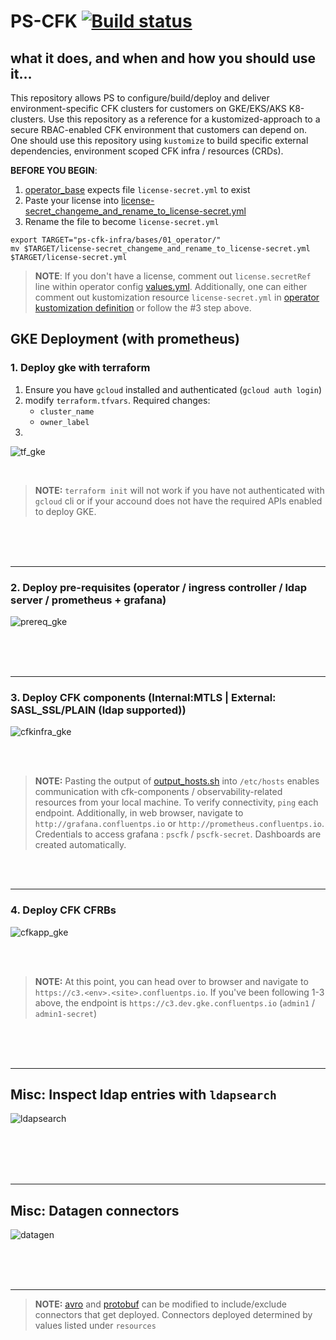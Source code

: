 # PS-CFK [![Build status](https://badge.buildkite.com/4c4c630f4155155b3572bfc322659731a1548b8758fb56f770.svg)](https://buildkite.com/nerm/ps-cfk)

##  what it does, and when and how you should use it…

This repository allows PS to configure/build/deploy and deliver environment-specific CFK clusters for customers on GKE/EKS/AKS K8-clusters. Use this repository as a reference for a kustomized-approach to a secure RBAC-enabled CFK environment that customers can depend on. One should use this repository using `kustomize` to build specific external dependencies, environment scoped CFK infra / resources (CRDs).  


**BEFORE YOU BEGIN**:
     
1. [operator_base](ps-cfk-infra/bases/01_operator/kustomization.yml) expects file `license-secret.yml` to exist
2. Paste your license into [license-secret_changeme_and_rename_to_license-secret.yml](ps-cfk-infra/bases/01_operator/license-secret_changeme_and_rename_to_license-secret.yml)
3. Rename the file to become `license-secret.yml` 

```
export TARGET="ps-cfk-infra/bases/01_operator/"
mv $TARGET/license-secret_changeme_and_rename_to_license-secret.yml $TARGET/license-secret.yml
```

> **NOTE**: If you don't have a license, comment out `license.secretRef` line within operator config [values.yml](ps-cfk-infra/bases/01_operator/values.yml). Additionally, one can either comment out kustomization resource `license-secret.yml` in [operator kustomization definition](ps-cfk-infra/bases/01_operator/kustomization.yml) or follow the #3 step above.  


## GKE Deployment (with prometheus)


### 1. Deploy gke with terraform 

  1. Ensure you have `gcloud` installed and authenticated (`gcloud auth login`)
  2. modify `terraform.tfvars`. Required changes: 
     - `cluster_name`
     - `owner_label`
  3. 


![tf_gke](assets/tf_gke.gif)

<br>

> **NOTE:** `terraform init` will not work if you have not authenticated with `gcloud` cli or if your accound does not have the required APIs enabled to deploy GKE.

<br>
<br>
<br>
<hr>

### 2. Deploy pre-requisites (operator / ingress controller / ldap server / prometheus + grafana) 

![prereq_gke](assets/prereq_gke.gif)


<br>





<br>
<br>
<hr>

### 3. Deploy CFK components (Internal:MTLS | External: SASL_SSL/PLAIN (ldap supported))

![cfkinfra_gke](assets/cfkinfra_gke.gif)


<br>
<br>


> **NOTE:** Pasting the output of [output_hosts.sh](ps-cfk-infra/output_hosts.sh) into `/etc/hosts` enables communication with cfk-components / observability-related resources from your local machine. To verify connectivity, `ping` each endpoint. Additionally, in web browser, navigate to `http://grafana.confluentps.io` or `http://prometheus.confluentps.io`. Credentials to access grafana : `pscfk` / `pscfk-secret`. Dashboards are created automatically.    


<br>
<br>

<hr>




### 4. Deploy CFK CFRBs 

![cfkapp_gke](assets/cfkapp_gke.gif)


<br>
<br>

> **NOTE:** At this point, you can head over to browser and navigate to `https://c3.<env>.<site>.confluentps.io`. If you've been following 1-3 above, the endpoint is `https://c3.dev.gke.confluentps.io` (`admin1` / `admin1-secret`)

<br>
<br>
<br>
<hr>




## Misc: Inspect ldap entries with `ldapsearch`


![ldapsearch](assets/ldapsearch.gif)

<br>
<br>
<br>
<br>
<hr>

## Misc: Datagen connectors

![datagen](assets/connectors_datagen.gif)


<br>
<br>
<br>
<hr>


> **NOTE:** [avro](ps-cfk-app/bases/connectors/datagen/avro/kustomization.yml) and [protobuf](ps-cfk-app/bases/connectors/datagen/protobuf/kustomization.yml) can be modified to include/exclude connectors that get deployed. Connectors deployed determined by values listed under `resources`   
